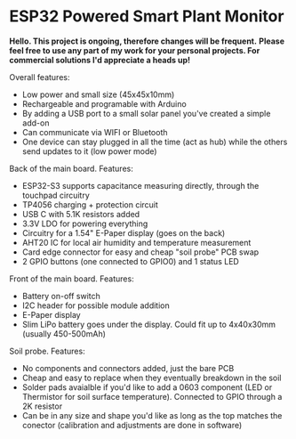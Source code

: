 # ESP32 Powered Smart Plant Monitor



**Hello. This project is ongoing, therefore changes will be frequent.**
**Please feel free to use any part of my work for your personal projects. For commercial solutions I'd appreciate a heads up!**


Overall features:
- Low power and small size (45x45x10mm)
- Rechargeable and programable with Arduino
- By adding a USB port to a small solar panel you've created a simple add-on 
- Can communicate via WIFI or Bluetooth
- One device can stay plugged in all the time (act as hub) while the others send updates to it (low power mode)


Back of the main board. Features:
- ESP32-S3 supports capacitance measuring directly, through the touchpad circuitry
- TP4056 charging + protection circuit
- USB C with 5.1K resistors added
- 3.3V LDO for powering everything
- Circuitry for a 1.54" E-Paper display (goes on the back)
- AHT20 IC for local air humidity and temperature measurement
- Card edge connector for easy and cheap "soil probe" PCB swap
- 2 GPIO buttons (one connected to GPIO0) and 1 status LED



Front of the main board. Features:
- Battery on-off switch
- I2C header for possible module addition
- E-Paper display
- Slim LiPo battery goes under the display. Could fit up to 4x40x30mm (usually 450-500mAh)



Soil probe. Features:
- No components and connectors added, just the bare PCB
- Cheap and easy to replace when they eventually breakdown in the soil
- Solder pads avaialble if you'd like to add a 0603 component (LED or Thermistor for soil surface temperature). Connected to GPIO through a 2K resistor
- Can be in any size and shape you'd like as long as the top matches the conector (calibration and adjustments are done in software)



